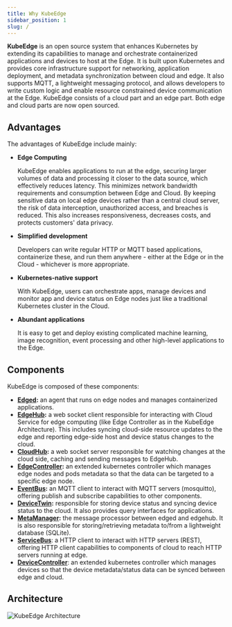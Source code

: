 ```yaml
---
title: Why KubeEdge
sidebar_position: 1
slug: /
---
```

**KubeEdge** is an open source system that enhances Kubernetes by extending its capabilities to manage and orchestrate containerized applications and devices to host at the Edge. It is built upon Kubernetes and provides core infrastructure support for networking, application deployment, and metadata synchronization between cloud and edge. It also supports MQTT, a lightweight messaging protocol, and allows developers to write custom logic and enable resource constrained device communication at the Edge. KubeEdge consists of a cloud part and an edge part. Both edge and cloud parts are now open sourced.

## Advantages

The advantages of KubeEdge include mainly:

* **Edge Computing**

  KubeEdge enables applications to run at the edge, securing larger volumes of data and processing it closer to the data source, which effectively reduces latency. This minimizes network bandwidth requirements and consumption between Edge and Cloud. By keeping sensitive data on local edge devices rather than a central cloud server, the risk of data interception, unauthorized access, and breaches is reduced. This also increases responsiveness, decreases costs, and protects customers' data privacy.

* **Simplified development**

     Developers can write regular HTTP or MQTT based applications, containerize these, and run them anywhere - either at the Edge or in the Cloud - whichever is more appropriate.

* **Kubernetes-native support**

     With KubeEdge, users can orchestrate apps, manage devices and monitor app and device status on Edge nodes just like a traditional Kubernetes cluster in the Cloud.

* **Abundant applications**

     It is easy to get and deploy existing complicated machine learning, image recognition, event processing and other high-level applications to the Edge.

## Components
KubeEdge is composed of these components:

- **[Edged](./architecture/edge/edged):** an agent that runs on edge nodes and manages containerized applications.
- **[EdgeHub](./architecture/edge/edgehub):** a web socket client responsible for interacting with Cloud Service for edge computing (like Edge Controller as in the KubeEdge Architecture). This includes syncing cloud-side resource updates to the edge and reporting edge-side host and device status changes to the cloud.
- **[CloudHub](./architecture/cloud/cloudhub):** a web socket server responsible for watching changes at the cloud side, caching and sending messages to EdgeHub.
- **[EdgeController](./architecture/cloud/edge_controller):** an extended kubernetes controller which manages edge nodes and pods metadata so that the data can be targeted to a specific edge node.
- **[EventBus](./architecture/edge/eventbus):** an MQTT client to interact with MQTT servers (mosquitto), offering publish and subscribe capabilities to other components.
- **[DeviceTwin](./architecture/edge/devicetwin):** responsible for storing device status and syncing device status to the cloud. It also provides query interfaces for applications.
- **[MetaManager](./architecture/edge/metamanager):** the message processor between edged and edgehub. It is also responsible for storing/retrieving metadata to/from a lightweight database (SQLite).
- **[ServiceBus](./architecture/edge/servicebus)**: a HTTP client to interact with HTTP servers (REST), offering HTTP client capabilities to components of cloud to reach HTTP servers running at edge.
- **[DeviceController](./architecture/cloud/device_controller)**: an extended kubernetes controller which manages devices so that the device metadata/status data can be synced between edge and cloud.
## Architecture

![KubeEdge Architecture](/img/kubeedge_arch.png)
